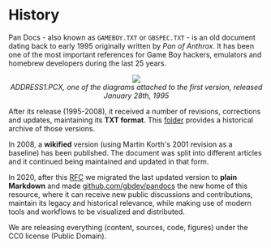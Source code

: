 # History

Pan Docs - also known as `GAMEBOY.TXT` or `GBSPEC.TXT` - is an old document dating back to early 1995 originally written by *Pan of Anthrox*. It has been one of the most important references for Game Boy hackers, emulators and homebrew developers during the last 25 years.

<p align="center">
<img src="https://raw.githubusercontent.com/gbdev/pandocs/master/historical/1995-Jan-28-ATX-GBI/ADDRESS1.png">
<br>
  <i>ADDRESS1.PCX, one of the diagrams attached to the first version, released January 28th, 1995</i>
</p>

After its release (1995-2008), it received a number of revisions, corrections and updates, maintaining its **TXT format**. This [folder](https://github.com/gbdev/pandocs/tree/master/historical) provides a historical archive of those versions.

In 2008, a **wikified** version (using Martin Korth's 2001 revision as a baseline) has been published. The document was split into different articles and it continued being maintained and updated in that form.

In 2020, after this [RFC](https://github.com/gbdev/awesome-gbdev/issues/153) we migrated the last updated version to **plain Markdown** and made [github.com/gbdev/pandocs](https://github.com/gbdev/pandocs) the new home of this resource, where it can receive new public discussions and contributions, maintain its legacy and historical relevance, while making use of modern tools and workflows to be visualized and distributed.

We are releasing everything (content, sources, code, figures) under the CC0 license (Public Domain).